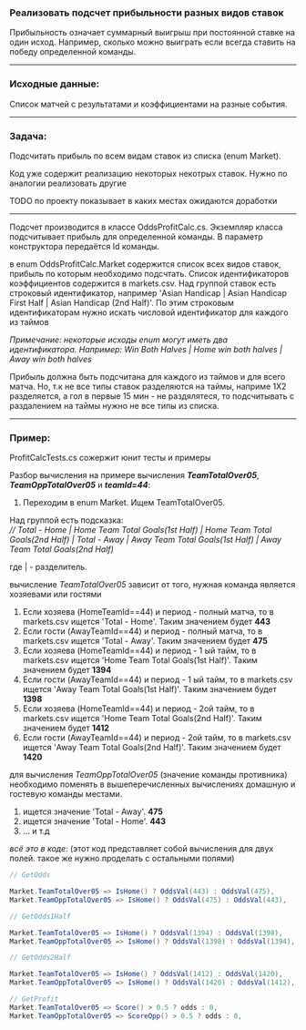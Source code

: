 ### Реализовать подсчет прибыльности разных видов ставок

Прибыльность означает суммарный выигрыш при постоянной ставке на один исход.
Например, сколько можно выиграть если всегда ставить на победу определенной команды.

--- 

### Исходные данные:
Список матчей с результатами и коэффициентами на разные события.

--- 
### Задача:
Подсчитать прибыль по всем видам ставок из списка (enum Market).

Код уже содержит реализацию некоторых некотрых ставок. Нужно по аналогии реализовать другие

TODO по проекту показывает в каких местах ожидаются доработки

--- 

Подсчет производится в классе OddsProfitCalc.cs. Экземпляр класса подсчитывает прибыль для определенной команды. 
В параметр конструктора передаётся Id команды. 

в enum OddsProfitCalc.Market содержится список всех видов ставок, прибыль по которым необходимо подсчтать.
Список идентификаторов коэффициентов содержится в markets.csv.
Над группой ставок есть строковый идентификатор, например 'Asian Handicap | Asian Handicap First Half | Asian Handicap (2nd Half)'.
По этим строковым идентификаторам нужно искать числовой идентификатор для каждого из таймов

_Примечание: некоторые исходы enum могут иметь два идентификатора.
Например: Win Both Halves | Home win both halves | Away win both halves_

Прибыль должна быть подсчитана для каждого из таймов и для всего матча.
Но, т.к не все типы ставок разделяются на таймы, наприме 1X2 разделяется, а гол в первые 15 мин - не раздялятеся,
то подсчитывать с раздалением на таймы нужно не все типы из списка.

---

### Пример:

ProfitCalcTests.сs сожержит юнит тесты и примеры

Разбор вычисления на примере вычисления **_TeamTotalOver05_**, **_TeamOppTotalOver05_** и _**teamId=44**_:

1. Переходим в enum Market. Ищем TeamTotalOver05. 

Над группой есть подсказка:         
_// Total - Home | Home Team Total Goals(1st Half) | Home Team Total Goals(2nd Half) | Total - Away | Away Team Total Goals(1st Half) | Away Team Total Goals(2nd Half)_

где | - разделитель.

вычисление _TeamTotalOver05_ зависит от того, нужная команда является хозяевами или гостями
1) Если хозяева (HomeTeamId==44) и период - полный матча, то в markets.csv ищется 'Total - Home'. Таким значением будет **443**
2) Если гости (AwayTeamId==44) и период - полный матча, то в markets.csv ищется 'Total - Away'. Таким значением будет **475**
3) Если хозяева (HomeTeamId==44) и период - 1 ый тайм, то в markets.csv ищется 'Home Team Total Goals(1st Half)'. Таким значением будет **1394**
4) Если гости (AwayTeamId==44) и период - 1 ый тайм, то в markets.csv ищется 'Away Team Total Goals(1st Half)'. Таким значением будет **1398**
5) Если хозяева (HomeTeamId==44) и период - 2ой тайм, то в markets.csv ищется 'Home Team Total Goals(2nd Half)'. Таким значением будет **1412**
6) Если гости (AwayTeamId==44) и период - 2ой тайм, то в markets.csv ищется 'Away Team Total Goals(2nd Half)'. Таким значением будет **1420**

для вычисления _TeamOppTotalOver05_ (значение команды противника) необходимо поменять в вышеперечисленных вычислениях домашную и гостевую команды местами.
1) ищется значение 'Total - Away'. **475**
2) ищется значение 'Total - Home'. **443**
3) ... и т.д

_всё это в коде_: (этот код представляет собой вычисления для двух полей. такое же нужно проделать с остальными полями)

```c#
// GetOdds 

Market.TeamTotalOver05 => IsHome() ? OddsVal(443) : OddsVal(475),
Market.TeamOppTotalOver05 => IsHome() ? OddsVal(475) : OddsVal(443),

// GetOdds1Half

Market.TeamTotalOver05 => IsHome() ? OddsVal(1394) : OddsVal(1398),
Market.TeamOppTotalOver05 => IsHome() ? OddsVal(1398) : OddsVal(1394),

// GetOdds2Half

Market.TeamTotalOver05 => IsHome() ? OddsVal(1412) : OddsVal(1420),
Market.TeamOppTotalOver05 => IsHome() ? OddsVal(1420) : OddsVal(1412),

// GetProfit
Market.TeamTotalOver05 => Score() > 0.5 ? odds : 0,
Market.TeamOppTotalOver05 => ScoreOpp() > 0.5 ? odds : 0,
```

